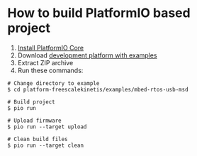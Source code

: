 How to build PlatformIO based project
====================================

1. [Install PlatformIO Core](http://docs.platformio.org/page/core.html)
2. Download [development platform with examples](https://github.com/platformio/platform-freescalekinetis/archive/develop.zip)
3. Extract ZIP archive
4. Run these commands:

```shell
# Change directory to example
$ cd platform-freescalekinetis/examples/mbed-rtos-usb-msd

# Build project
$ pio run

# Upload firmware
$ pio run --target upload

# Clean build files
$ pio run --target clean
```
